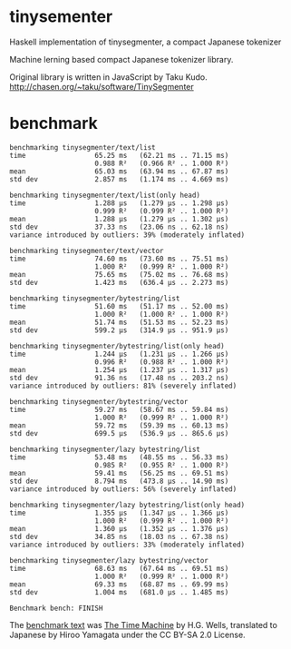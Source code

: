 # tinysementer

Haskell implementation of tinysegmenter, a compact Japanese tokenizer

Machine lerning based compact Japanese tokenizer library.

Original library is written in JavaScript by Taku Kudo.
<http://chasen.org/~taku/software/TinySegmenter>

# benchmark

```
benchmarking tinysegmenter/text/list
time                 65.25 ms   (62.21 ms .. 71.15 ms)
                     0.988 R²   (0.966 R² .. 1.000 R²)
mean                 65.03 ms   (63.94 ms .. 67.87 ms)
std dev              2.857 ms   (1.174 ms .. 4.669 ms)

benchmarking tinysegmenter/text/list(only head)
time                 1.288 μs   (1.279 μs .. 1.298 μs)
                     0.999 R²   (0.999 R² .. 1.000 R²)
mean                 1.288 μs   (1.279 μs .. 1.302 μs)
std dev              37.33 ns   (23.06 ns .. 62.18 ns)
variance introduced by outliers: 39% (moderately inflated)

benchmarking tinysegmenter/text/vector
time                 74.60 ms   (73.60 ms .. 75.51 ms)
                     1.000 R²   (0.999 R² .. 1.000 R²)
mean                 75.65 ms   (75.02 ms .. 76.68 ms)
std dev              1.423 ms   (636.4 μs .. 2.273 ms)

benchmarking tinysegmenter/bytestring/list
time                 51.60 ms   (51.17 ms .. 52.00 ms)
                     1.000 R²   (1.000 R² .. 1.000 R²)
mean                 51.74 ms   (51.53 ms .. 52.23 ms)
std dev              599.2 μs   (314.9 μs .. 951.9 μs)

benchmarking tinysegmenter/bytestring/list(only head)
time                 1.244 μs   (1.231 μs .. 1.266 μs)
                     0.996 R²   (0.988 R² .. 1.000 R²)
mean                 1.254 μs   (1.237 μs .. 1.317 μs)
std dev              91.36 ns   (17.48 ns .. 203.2 ns)
variance introduced by outliers: 81% (severely inflated)

benchmarking tinysegmenter/bytestring/vector
time                 59.27 ms   (58.67 ms .. 59.84 ms)
                     1.000 R²   (0.999 R² .. 1.000 R²)
mean                 59.72 ms   (59.39 ms .. 60.13 ms)
std dev              699.5 μs   (536.9 μs .. 865.6 μs)

benchmarking tinysegmenter/lazy bytestring/list
time                 53.48 ms   (48.55 ms .. 56.33 ms)
                     0.985 R²   (0.955 R² .. 1.000 R²)
mean                 59.41 ms   (56.25 ms .. 69.51 ms)
std dev              8.794 ms   (473.8 μs .. 14.90 ms)
variance introduced by outliers: 56% (severely inflated)

benchmarking tinysegmenter/lazy bytestring/list(only head)
time                 1.355 μs   (1.347 μs .. 1.366 μs)
                     1.000 R²   (0.999 R² .. 1.000 R²)
mean                 1.360 μs   (1.352 μs .. 1.376 μs)
std dev              34.85 ns   (18.03 ns .. 67.38 ns)
variance introduced by outliers: 33% (moderately inflated)

benchmarking tinysegmenter/lazy bytestring/vector
time                 68.63 ms   (67.64 ms .. 69.51 ms)
                     1.000 R²   (0.999 R² .. 1.000 R²)
mean                 69.33 ms   (68.87 ms .. 69.99 ms)
std dev              1.004 ms   (681.0 μs .. 1.485 ms)

Benchmark bench: FINISH
```

The [benchmark text](http://www.genpaku.org/timemachine/timemachineu8j.txt) was
[The Time Machine](https://en.wikipedia.org/wiki/The_Time_Machine) by H.G. Wells,
translated to Japanese by Hiroo Yamagata under the CC BY-SA 2.0 License.
